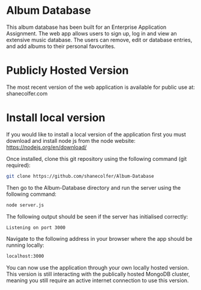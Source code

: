 # Album Database


This album database has been built for an Enterprise Application Assignment. The web app allows users to sign up, log in and view an extensive music database. The users can remove, edit or database entries, and add albums to their personal favourites.

# Publicly Hosted Version

The most recent version of the web application is available for public use at: shanecolfer.com

# Install local version
If you would like to install a local version of the application first you must download and install node js from the node website:
https://nodejs.org/en/download/

Once installed, clone this git repository using the following command (git required): 
```sh
git clone https://github.com/shanecolfer/Album-Database
```

Then go to the Album-Database directory and run the server using the following command:
```sh
node server.js
```

The following output should be seen if the server has initialised correctly: 
```sh
Listening on port 3000
```

Navigate to the following address in your browser where the app should be running locally:
```sh
localhost:3000
```

You can now use the application through your own locally hosted version. This version is still interacting with the publically hosted MongoDB cluster, meaning you still require an active internet connection to use this version.



